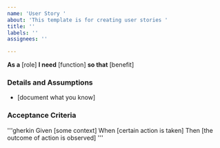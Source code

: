 ```yaml
---
name: 'User Story '
about: 'This template is for creating user stories '
title: ''
labels: ''
assignees: ''

---
```


**As a** [role]
**I need** [function]
**so that** [benefit]

###  Details and Assumptions 
* [document what you know]

###  Acceptance Criteria 

'''gherkin
Given [some context]
When [certain action is taken]
Then [the outcome of action is observed]
'''
